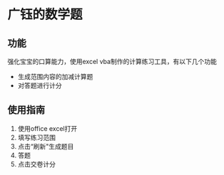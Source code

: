 # 广钰的数学题



## 功能

强化宝宝的口算能力，使用excel vba制作的计算练习工具，有以下几个功能



- 生成范围内容的加减计算题
- 对答题进行计分



## 使用指南

1. 使用office excel打开
2. 填写练习范围
3. 点击“刷新"生成题目
4. 答题
5. 点击交卷计分
